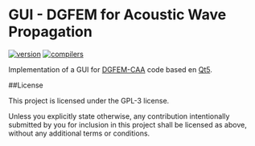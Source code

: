 # GUI - DGFEM for Acoustic Wave Propagation

[![version](https://img.shields.io/badge/version-1.0.0-red)](https://github.com/skhelladi/DGFEM-CAA/releases/tag/v1.0.0) 
[![compilers](https://img.shields.io/badge/c++-17%20|%2020-27ae60.svg)](https://github.com/skhelladi/DGFEM-CAA/releases/tag/v1.3.5) 

Implementation of a GUI for [DGFEM-CAA](https://github.com/skhelladi/DGFEM-CAA) code based en [Qt5](https://www.qt.io).

##License

This project is licensed under the GPL-3 license.

Unless you explicitly state otherwise, any contribution intentionally submitted by you for inclusion in this project shall be licensed as above, without any additional terms or conditions.
